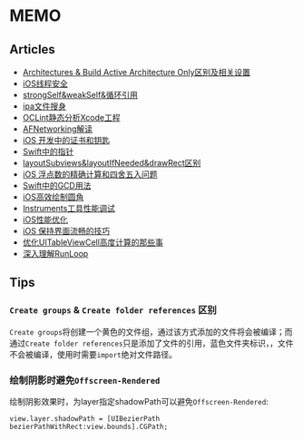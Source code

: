 # MEMO

## Articles

* [Architectures & Build Active Architecture Only区别及相关设置](http://foggry.com/blog/2014/05/09/xcodeshe-zhi-xiang-zhi-architectureshe-valid-architectures/)
* [iOS线程安全](http://mp.weixin.qq.com/s/Pz1XdrAYDLrLeq97niT15g)
* [strongSelf&weakSelf&循环引用](http://ios.jobbole.com/88708/)
* [ipa文件搜身](http://www.jianshu.com/p/a72d03e92c80)
* [OCLint静态分析Xcode工程](http://oclint-docs.readthedocs.io/en/stable/guide/xcode.html)
* [AFNetworking解读](http://itangqi.me/2016/05/09/the-notes-of-learning-afnetworking-three/)
* [iOS 开发中的证书和钥匙](http://lincode.github.io/Certificate)
* [Swift中的指针](https://onevcat.com/2015/01/swift-pointer/)
* [layoutSubviews&layoutIfNeeded&drawRect区别](http://www.jianshu.com/p/eb2c4bb4e3f1)
* [iOS 浮点数的精确计算和四舍五入问题](http://www.jianshu.com/p/946c4c4aff33)
* [Swift中的GCD用法](http://swift.gg/2016/11/30/grand-central-dispatch/)
* [iOS高效绘制圆角](http://www.jianshu.com/p/f970872fdc22)
* [Instruments工具性能调试](http://www.samirchen.com/use-instruments/)
* [iOS性能优化](http://www.samirchen.com/ios-performance-optimization/)
* [iOS 保持界面流畅的技巧](http://blog.ibireme.com/2015/11/12/smooth_user_interfaces_for_ios/)
* [优化UITableViewCell高度计算的那些事](http://blog.sunnyxx.com/2015/05/17/cell-height-calculation/)
* [深入理解RunLoop](http://blog.ibireme.com/2015/05/18/runloop/)

## Tips

### `Create groups` & `Create folder references` 区别

`Create groups`将创建一个黄色的文件组，通过该方式添加的文件将会被编译；而通过`Create folder references`只是添加了文件的引用，蓝色文件夹标识，，文件不会被编译，使用时需要`import`绝对文件路径。

### 绘制阴影时避免`Offscreen-Rendered`

绘制阴影效果时，为layer指定shadowPath可以避免`Offscreen-Rendered`:

```
view.layer.shadowPath = [UIBezierPath  bezierPathWithRect:view.bounds].CGPath;
```
